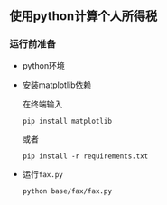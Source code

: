 ## 使用python计算个人所得税

### 运行前准备

* python环境

* 安装matplotlib依赖

  在终端输入

  `pip install matplotlib`

  或者

  `pip install -r requirements.txt`

* 运行`fax.py`

  `python base/fax/fax.py`

  

